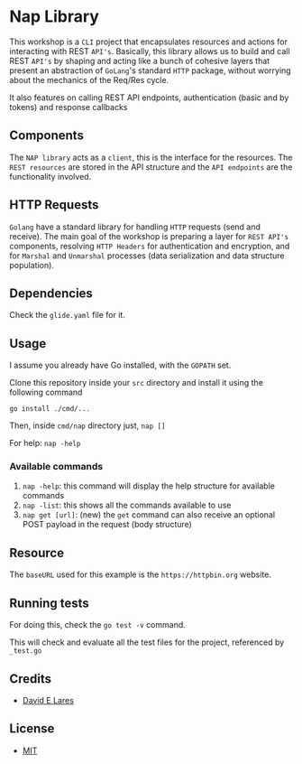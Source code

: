 # Nap Library

This workshop is a `CLI` project that encapsulates resources and actions for interacting with REST `API's`. Basically, this library allows us to build and call REST `API's` by shaping and acting like a bunch of cohesive layers that present an abstraction of `GoLang`'s standard `HTTP` package, without worrying about the mechanics of the Req/Res cycle.

It also features on calling REST API endpoints, authentication (basic and by tokens) and response callbacks

## Components

The `NAP library` acts as a `client`, this is the interface for the resources.
The `REST resources` are stored in the API structure and the `API endpoints` are the functionality involved.

## HTTP Requests

`Golang` have a standard library for handling `HTTP` requests (send and receive). The main goal of the workshop is preparing a layer for `REST API's` components, resolving `HTTP Headers` for authentication and encryption, and for `Marshal` and `Unmarshal` processes (data serialization and data structure population).


## Dependencies

Check the `glide.yaml` file for it.

## Usage

I assume you already have Go installed, with the `GOPATH` set.

Clone this repository inside your `src` directory and install it using the following command

`go install ./cmd/...`

Then, inside `cmd/nap` directory just, `nap []`

For help: `nap -help`

### Available commands

1. `nap -help`: this command will display the help structure for available commands
2. `nap -list`: this shows all the commands available to use
3. `nap get [url]`: (new) the `get` command can also receive an optional POST payload in the request (body structure)

## Resource

The `baseURL` used for this example is the `https://httpbin.org` website.

## Running tests

For doing this, check the `go test -v` command.

This will check and evaluate all the test files for the project, referenced by `_test.go`

## Credits

 - [David E Lares](https://twitter.com/davidlares3)

## License

 - [MIT](https://opensource.org/licenses/MIT)

